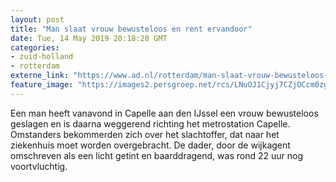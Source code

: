 ```yaml
---
layout: post
title: "Man slaat vrouw bewusteloos en rent ervandoor"
date: Tue, 14 May 2019 20:18:20 GMT
categories: 
- zuid-holland 
- rotterdam 
externe_link: "https://www.ad.nl/rotterdam/man-slaat-vrouw-bewusteloos-en-rent-ervandoor~af5f3edf/"
feature_image: "https://images2.persgroep.net/rcs/LNuOJ1Cjyj7CZjOCcm0zgqE_nIk/diocontent/148385905/_fitwidth/400/?appId=21791a8992982cd8da851550a453bd7f&quality=0.7"
---
```


Een man heeft vanavond in Capelle aan den IJssel een vrouw bewusteloos geslagen en is daarna weggerend richting het metrostation Capelle. Omstanders bekommerden zich over het slachtoffer, dat naar het ziekenhuis moet worden overgebracht. De dader, door de wijkagent omschreven als een licht getint en baarddragend, was rond 22 uur nog voortvluchtig.
